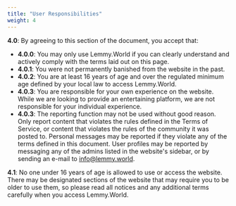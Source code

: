 ```yaml
---
title: "User Responsibilities"
weight: 4
---
```



**4.0**: By agreeing to this section of the document, you accept that:

- **4.0.0**: You may only use Lemmy.World if you can clearly understand and actively comply with the terms laid out on this page.
- **4.0.1**: You were not permanently banished from the website in the past.
- **4.0.2**: You are at least 16 years of age and over the regulated minimum age defined by your local law to access Lemmy.World.
- **4.0.3**: You are responsible for your own experience on the website. While we are looking to provide an entertaining platform, we are not responsible for your individual experience.
- **4.0.3**: The reporting function may not be used without good reason. Only report content that violates the rules defined in the Terms of Service, or content that violates the rules of the community it was posted to. Personal messages may be reported if they violate any of the terms defined in this document. User profiles may be reported by messaging any of the admins listed in the website's sidebar, or by sending an e-mail to info@lemmy.world.

**4.1**: No one under 16 years of age is allowed to use or access the website. There may be designated sections of the website that may require you to be older to use them, so please read all notices and any additional terms carefully when you access Lemmy.World.
